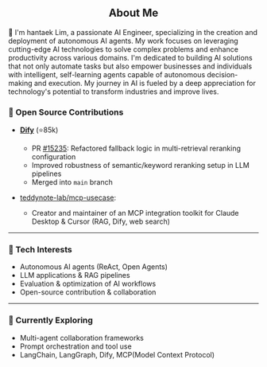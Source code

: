<h2 align="center">About Me</h2>

👋 I'm hantaek Lim, a passionate AI Engineer, specializing in the creation and deployment of autonomous AI agents. My work focuses on leveraging cutting-edge AI technologies to solve complex problems and enhance productivity across various domains. I'm dedicated to building AI solutions that not only automate tasks but also empower businesses and individuals with intelligent, self-learning agents capable of autonomous decision-making and execution. My journey in AI is fueled by a deep appreciation for technology's potential to transform industries and improve lives.


### 👥 Open Source Contributions

- **[Dify](https://github.com/langgenius/dify)** (⭐️85k)
  - PR [#15235](https://github.com/langgenius/dify/pull/15235): Refactored fallback logic in multi-retrieval reranking configuration
  - Improved robustness of semantic/keyword reranking setup in LLM pipelines
  - Merged into `main` branch

 
- [teddynote-lab/mcp-usecase](https://github.com/teddynote-lab/mcp-usecase):  
  - Creator and maintainer of an MCP integration toolkit for Claude Desktop & Cursor (RAG, Dify, web search)



---

### 🔧 Tech Interests

- Autonomous AI agents (ReAct, Open Agents)
- LLM applications & RAG pipelines
- Evaluation & optimization of AI workflows
- Open-source contribution & collaboration

---

### 🌱 Currently Exploring

- Multi-agent collaboration frameworks
- Prompt orchestration and tool use
- LangChain, LangGraph, Dify, MCP(Model Context Protocol)
